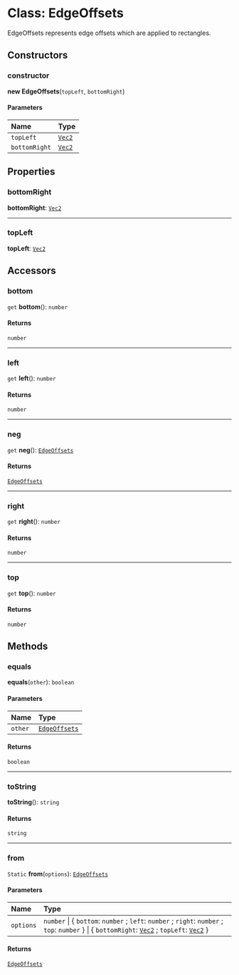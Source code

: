 # Class: EdgeOffsets

EdgeOffsets represents edge offsets which are applied to rectangles.

## Constructors

### constructor

**new EdgeOffsets**(`topLeft`, `bottomRight`)

#### Parameters

| Name | Type |
| :------ | :------ |
| `topLeft` | [`Vec2`](api/classes/Vec2.md) |
| `bottomRight` | [`Vec2`](api/classes/Vec2.md) |

## Properties

### bottomRight

 **bottomRight**: [`Vec2`](api/classes/Vec2.md)

___

### topLeft

 **topLeft**: [`Vec2`](api/classes/Vec2.md)

## Accessors

### bottom

`get` **bottom**(): `number`

#### Returns

`number`

___

### left

`get` **left**(): `number`

#### Returns

`number`

___

### neg

`get` **neg**(): [`EdgeOffsets`](api/classes/EdgeOffsets.md)

#### Returns

[`EdgeOffsets`](api/classes/EdgeOffsets.md)

___

### right

`get` **right**(): `number`

#### Returns

`number`

___

### top

`get` **top**(): `number`

#### Returns

`number`

## Methods

### equals

**equals**(`other`): `boolean`

#### Parameters

| Name | Type |
| :------ | :------ |
| `other` | [`EdgeOffsets`](api/classes/EdgeOffsets.md) |

#### Returns

`boolean`

___

### toString

**toString**(): `string`

#### Returns

`string`

___

### from

`Static` **from**(`options`): [`EdgeOffsets`](api/classes/EdgeOffsets.md)

#### Parameters

| Name | Type |
| :------ | :------ |
| `options` | `number` \| { `bottom`: `number` ; `left`: `number` ; `right`: `number` ; `top`: `number`  } \| { `bottomRight`: [`Vec2`](api/classes/Vec2.md) ; `topLeft`: [`Vec2`](api/classes/Vec2.md)  } |

#### Returns

[`EdgeOffsets`](api/classes/EdgeOffsets.md)
